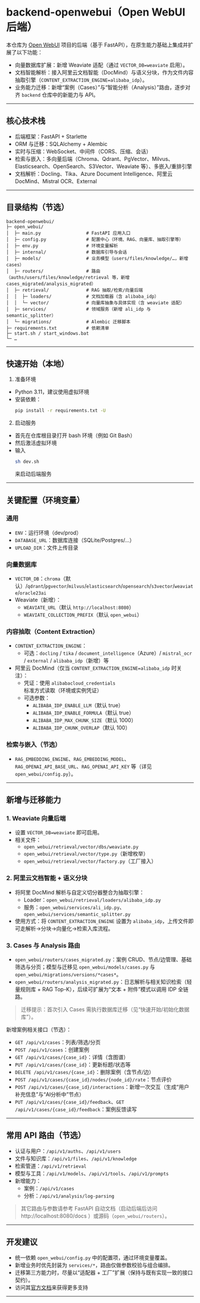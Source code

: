# backend-openwebui（Open WebUI 后端）

本仓库为 [Open WebUI](https://github.com/open-webui/open-webui) 项目的后端（基于 FastAPI），在原生能力基础上集成并扩展了以下功能：

- 向量数据库扩展：新增 Weaviate 适配（通过 `VECTOR_DB=weaviate` 启用）。
- 文档智能解析：接入阿里云文档智能（DocMind）与语义分块，作为文件内容抽取引擎（`CONTENT_EXTRACTION_ENGINE=alibaba_idp`）。
- 业务能力迁移：新增“案例（Cases）”与“智能分析（Analysis）”路由，逐步对齐 `backend` 仓库中的新能力与 API。

---

## 核心技术栈
- 后端框架：FastAPI + Starlette
- ORM 与迁移：SQLAlchemy + Alembic
- 实时与压缩：WebSocket、中间件（CORS、压缩、会话）
- 检索与嵌入：多向量后端（Chroma、Qdrant、PgVector、Milvus、Elasticsearch、OpenSearch、S3Vector、Weaviate 等）、多嵌入/重排引擎
- 文档解析：Docling、Tika、Azure Document Intelligence、阿里云 DocMind、Mistral OCR、External

---

## 目录结构（节选）
```
backend-openwebui/
├─ open_webui/
│  ├─ main.py                 # FastAPI 应用入口
│  ├─ config.py               # 配置中心（环境、RAG、向量库、抽取引擎等）
│  ├─ env.py                  # 环境变量解析
│  ├─ internal/               # 数据库引导与会话
│  ├─ models/                 # 业务模型（users/files/knowledge/…，新增 cases）
│  ├─ routers/                # 路由（auths/users/files/knowledge/retrieval 等，新增 cases_migrated/analysis_migrated）
│  ├─ retrieval/              # RAG 抽取/检索/向量后端
│  │  ├─ loaders/             # 文档加载器（含 alibaba_idp）
│  │  └─ vector/              # 向量库抽象与具体实现（含 weaviate 适配）
│  ├─ services/               # 领域服务（新增 ali_idp 与 semantic_splitter）
│  └─ migrations/             # Alembic 迁移脚本
├─ requirements.txt           # 依赖清单
├─ start.sh / start_windows.bat
└─ …
```

---

## 快速开始（本地）
1. 准备环境
- Python 3.11，建议使用虚拟环境
- 安装依赖：
  ```bash
  pip install -r requirements.txt -U
  ```

2. 启动服务
- 首先在仓库根目录打开 bash 环境（例如 Git Bash）
- 然后激活虚拟环境
- 输入
  ```bash
  sh dev.sh
  ```
  来启动后端服务

---

## 关键配置（环境变量）

### 通用
- `ENV`：运行环境（dev/prod）
- `DATABASE_URL`：数据库连接（SQLite/Postgres/…）
- `UPLOAD_DIR`：文件上传目录

### 向量数据库
- `VECTOR_DB`：`chroma`（默认）/`qdrant`/`pgvector`/`milvus`/`elasticsearch`/`opensearch`/`s3vector`/`weaviate`/`oracle23ai`
- Weaviate（新增）：
  - `WEAVIATE_URL`（默认 `http://localhost:8080`）
  - `WEAVIATE_COLLECTION_PREFIX`（默认 `open_webui`）

### 内容抽取（Content Extraction）
- `CONTENT_EXTRACTION_ENGINE`：
  - 可选：`docling` / `tika` / `document_intelligence`（Azure）/ `mistral_ocr` / `external` / `alibaba_idp`（新增）等
- 阿里云 DocMind（仅当 `CONTENT_EXTRACTION_ENGINE=alibaba_idp` 时关注）：
  - 凭证：使用 `alibabacloud_credentials` 标准方式读取（环境或实例凭证）
  - 可选参数：
    - `ALIBABA_IDP_ENABLE_LLM`（默认 true）
    - `ALIBABA_IDP_ENABLE_FORMULA`（默认 true）
    - `ALIBABA_IDP_MAX_CHUNK_SIZE`（默认 1000）
    - `ALIBABA_IDP_CHUNK_OVERLAP`（默认 100）

### 检索与嵌入（节选）
- `RAG_EMBEDDING_ENGINE`、`RAG_EMBEDDING_MODEL`、`RAG_OPENAI_API_BASE_URL`、`RAG_OPENAI_API_KEY` 等（详见 `open_webui/config.py`）。

---

## 新增与迁移能力

### 1. Weaviate 向量后端
- 设置 `VECTOR_DB=weaviate` 即可启用。
- 相关文件：
  - `open_webui/retrieval/vector/dbs/weaviate.py`
  - `open_webui/retrieval/vector/type.py`（新增枚举）
  - `open_webui/retrieval/vector/factory.py`（工厂接入）

### 2. 阿里云文档智能 + 语义分块
- 将阿里 DocMind 解析与自定义切分器整合为抽取引擎：
  - Loader：`open_webui/retrieval/loaders/alibaba_idp.py`
  - 服务：`open_webui/services/ali_idp.py`、`open_webui/services/semantic_splitter.py`
- 使用方式：将 `CONTENT_EXTRACTION_ENGINE` 设置为 `alibaba_idp`，上传文件即可走解析→分块→向量化→检索入库流程。

### 3. Cases 与 Analysis 路由
- `open_webui/routers/cases_migrated.py`：案例 CRUD、节点/边管理、基础筛选与分页；模型与迁移见 `open_webui/models/cases.py` 与 `open_webui/migrations/versions/*cases*`。
- `open_webui/routers/analysis_migrated.py`：日志解析与相关知识检索（轻量规则库 + RAG Top-K），后续可扩展为“文本 + 附件”模式以调用 IDP 全链路。

> 迁移提示：首次引入 Cases 需执行数据库迁移（见“快速开始/初始化数据库”）。

新增案例相关接口（节选）：
- `GET /api/v1/cases`：列表/筛选/分页
- `POST /api/v1/cases`：创建案例
- `GET /api/v1/cases/{case_id}`：详情（含图谱）
- `PUT /api/v1/cases/{case_id}`：更新标题/状态等
- `DELETE /api/v1/cases/{case_id}`：删除案例（含节点/边）
- `POST /api/v1/cases/{case_id}/nodes/{node_id}/rate`：节点评价
- `POST /api/v1/cases/{case_id}/interactions`：新增一次交互（生成“用户补充信息”与“AI分析中”节点）
- `PUT /api/v1/cases/{case_id}/feedback`、`GET /api/v1/cases/{case_id}/feedback`：案例反馈读写

---

## 常用 API 路由（节选）
- 认证与用户：`/api/v1/auths`、`/api/v1/users`
- 文件与知识库：`/api/v1/files`、`/api/v1/knowledge`
- 检索管道：`/api/v1/retrieval`
- 模型与工具：`/api/v1/models`、`/api/v1/tools`、`/api/v1/prompts`
- 新增能力：
  - 案例：`/api/v1/cases`
  - 分析：`/api/v1/analysis/log-parsing`

> 其它路由与参数请参考 FastAPI 自动文档（启动后端后访问 http://localhost:8080/docs ）或源码（`open_webui/routers`）。

---

## 开发建议
- 统一依赖 `open_webui/config.py` 中的配置项，通过环境变量覆盖。
- 新增业务时优先封装为 `services/*`，路由仅做参数校验与组合编排。
- 迁移第三方能力时，尽量以“适配器 + 工厂”扩展（保持与既有实现一致的接口契约）。
- 访问其[官方文档](https://docs.openwebui.com/)来获得更多支持

---
